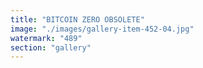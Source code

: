 ```yaml
---
title: "BITCOIN ZERO OBSOLETE"
image: "./images/gallery-item-452-04.jpg"
watermark: "489"
section: "gallery"
---
```

